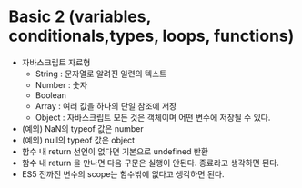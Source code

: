 # Basic 2 (variables, conditionals,types, loops, functions)

* 자바스크립트 자료형
  * String : 문자열로 알려진 일련의 텍스트
  * Number : 숫자 
  * Boolean 
  * Array : 여러 값을 하나의 단일 참조에 저장
  * Object : 자바스크립트 모든 것은 객체이며 어떤 변수에 저장될 수 있다.
* (예외) NaN의 typeof 값은 number
* (예외) null의 typeof 값은 object
* 함수 내 return 선언이 없다면 기본으로 undefined 반환
* 함수 내 return 을 만나면 다음 구문은 실행이 안된다. 종료라고 생각하면 된다.
* ES5 전까진 변수의 scope는 함수밖에 없다고 생각하면 된다.